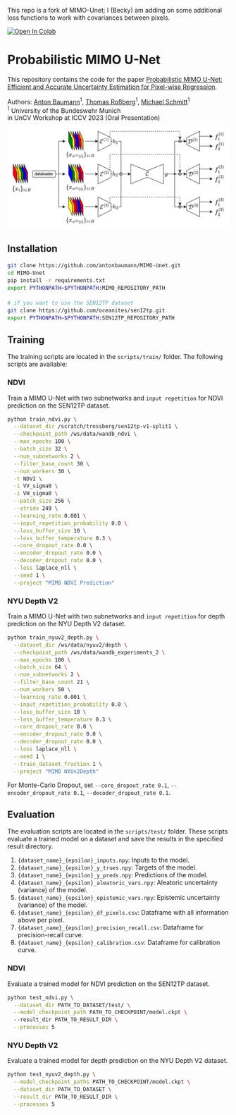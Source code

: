 This repo is a fork of MIMO-Unet; I (Becky) am adding on some additional loss functions to work with covariances between pixels.

<a target="_blank" href="https://colab.research.google.com/github/antonbaumann/MIMO-Unet/blob/main/MIMO_U_Net_NYUv2_depth.ipynb">
  <img src="https://colab.research.google.com/assets/colab-badge.svg" alt="Open In Colab"/>
</a>

# Probabilistic MIMO U-Net

This repository contains the code for the paper [Probabilistic MIMO U-Net: Efficient and Accurate Uncertainty Estimation for Pixel-wise Regression](https://arxiv.org/abs/2308.07477).

Authors: [Anton Baumann](https://scholar.google.com/citations?user=4CEGXaYAAAAJ)<sup>1</sup>, [Thomas Roßberg](https://www.unibw.de/lrt9/lrt-9.3/personen/dipl-ing-thomas-rossberg)<sup>1</sup>, [Michael Schmitt](https://scholar.google.de/citations?user=CVnD4h4AAAAJ)<sup>1</sup>\
<sup>1</sup> University of the Bundeswehr Munich\
in UnCV Workshop at ICCV 2023 (Oral Presentation)

![MIMO U-Net](MIMO_Unet_Highlevel_colors.jpg "MIMO U-Net")

## Installation
```bash
git clone https://github.com/antonbaumann/MIMO-Unet.git
cd MIMO-Unet
pip install -r requirements.txt
export PYTHONPATH=$PYTHONPATH:MIMO_REPOSITORY_PATH

# if you want to use the SEN12TP dataset
git clone https://github.com/oceanites/sen12tp.git
export PYTHONPATH=$PYTHONPATH:SEN12TP_REPOSITORY_PATH
```

## Training
The training scripts are located in the `scripts/train/` folder. The following scripts are available:

### NDVI
Train a MIMO U-Net with two subnetworks and `input repetition` for NDVI prediction on the SEN12TP dataset.
```bash
python train_ndvi.py \
  --dataset_dir /scratch/trossberg/sen12tp-v1-split1 \
  --checkpoint_path /ws/data/wandb_ndvi \
  --max_epochs 100 \
  --batch_size 32 \
  --num_subnetworks 2 \
  --filter_base_count 30 \
  --num_workers 30 \
  -t NDVI \
  -i VV_sigma0 \
  -i VH_sigma0 \
  --patch_size 256 \
  --stride 249 \
  --learning_rate 0.001 \
  --input_repetition_probability 0.0 \
  --loss_buffer_size 10 \
  --loss_buffer_temperature 0.3 \
  --core_dropout_rate 0.0 \
  --encoder_dropout_rate 0.0 \
  --decoder_dropout_rate 0.0 \
  --loss laplace_nll \
  --seed 1 \
  --project "MIMO NDVI Prediction"
```

### NYU Depth V2
Train a MIMO U-Net with two subnetworks and `input repetition` for depth prediction on the NYU Depth V2 dataset.
```bash
python train_nyuv2_depth.py \
  --dataset_dir /ws/data/nyuv2/depth \
  --checkpoint_path /ws/data/wandb_experiments_2 \
  --max_epochs 100 \
  --batch_size 64 \
  --num_subnetworks 2 \
  --filter_base_count 21 \
  --num_workers 50 \
  --learning_rate 0.001 \
  --input_repetition_probability 0.0 \
  --loss_buffer_size 10 \
  --loss_buffer_temperature 0.3 \
  --core_dropout_rate 0.0 \
  --encoder_dropout_rate 0.0 \
  --decoder_dropout_rate 0.0 \
  --loss laplace_nll \
  --seed 1 \
  --train_dataset_fraction 1 \
  --project "MIMO NYUv2Depth"
```

For Monte-Carlo Dropout, set `--core_dropout_rate 0.1`, `--encoder_dropout_rate 0.1`, `--decoder_dropout_rate 0.1`.

## Evaluation
The evaluation scripts are located in the `scripts/test/` folder.
These scripts evaluate a trained model on a dataset and save the results in the specified result directory.
1. `{dataset_name}_{epsilon}_inputs.npy`: Inputs to the model.
2. `{dataset_name}_{epsilon}_y_trues.npy`: Targets of the model.
3. `{dataset_name}_{epsilon}_y_preds.npy`: Predictions of the model.
4. `{dataset_name}_{epsilon}_aleatoric_vars.npy`: Aleatoric uncertainty (variance) of the model.
5. `{dataset_name}_{epsilon}_epistemic_vars.npy`: Epistemic uncertainty (variance) of the model.
6. `{dataset_name}_{epsilon}_df_pixels.csv`: Dataframe with all information above per pixel.
7. `{dataset_name}_{epsilon}_precision_recall.csv`: Dataframe for precision-recall curve.
8. `{dataset_name}_{epsilon}_calibration.csv`: Dataframe for calibration curve.


### NDVI
Evaluate a trained model for NDVI prediction on the SEN12TP dataset.
```bash
python test_ndvi.py \
  --dataset_dir PATH_TO_DATASET/test/ \
  --model_checkpoint_path PATH_TO_CHECKPOINT/model.ckpt \ 
  --result_dir PATH_TO_RESULT_DIR \
  --processes 5
```

### NYU Depth V2
Evaluate a trained model for depth prediction on the NYU Depth V2 dataset.
```bash
python test_nyuv2_depth.py \
  --model_checkpoint_paths PATH_TO_CHECKPOINT/model.ckpt \
  --dataset_dir PATH_TO_DATASET \
  --result_dir PATH_TO_RESULT_DIR \
  --processes 5
```